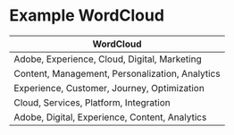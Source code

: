 # Example WordCloud

| WordCloud |
|-----------|
| Adobe, Experience, Cloud, Digital, Marketing |
| Content, Management, Personalization, Analytics |
| Experience, Customer, Journey, Optimization |
| Cloud, Services, Platform, Integration |
| Adobe, Digital, Experience, Content, Analytics |
